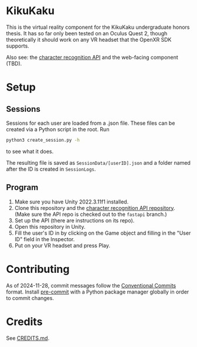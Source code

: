 # KikuKaku 

This is the virtual reality component for the KikuKaku undergraduate honors thesis. It has so far only been tested on an Oculus Quest 2, though theoretically it should work on any VR headset that the OpenXR SDK supports.

Also see: the [character recognition API](https://github.com/vialab/JPHandwritingModel) and the web-facing component (TBD).

# Setup

## Sessions

Sessions for each user are loaded from a .json file. These files can be created via a Python script in the root. Run

```sh
python3 create_session.py -h
``` 

to see what it does. 

The resulting file is saved as `SessionData/[userID].json` and a folder named after the ID is created in `SessionLogs`.

## Program

1. Make sure you have Unity 2022.3.11f1 installed.
2. Clone this repository and the [character recognition API repository](https://github.com/vialab/JPHandwritingModel). (Make sure the API repo is checked out to the `fastapi` branch.)
3. Set up the API (there are instructions on its repo).
4. Open this repository in Unity.
5. Fill the user's ID in by clicking on the Game object and filling in the "User ID" field in the Inspector.
6. Put on your VR headset and press Play.

# Contributing

As of 2024-11-28, commit messages follow the [Conventional Commits](https://www.conventionalcommits.org/) format. Install [pre-commit](https://pre-commit.com/) with a Python package manager globally in order to commit changes.

# Credits
See [CREDITS.md](CREDITS.md).
